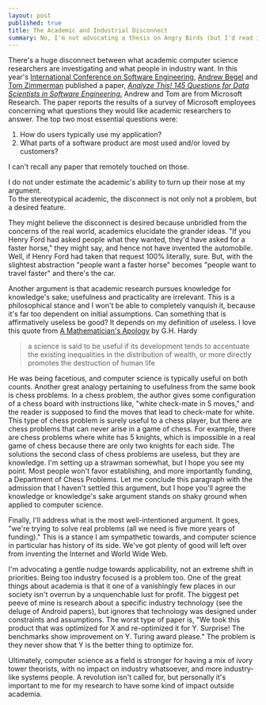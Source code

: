 ```yaml
---
layout: post
published: true
title: The Academic and Industrial Disconnect
summary: No, I'm not advocating a thesis on Angry Birds (but I'd read it if you wrote it).
---
```


There's a huge disconnect between what academic computer science researchers are investigating and what people in industry want.
In this year's [International Conference on Software Engineering](http://2014.icse-conferences.org/), [Andrew Begel](http://research.microsoft.com/en-us/um/people/abegel/) and [Tom Zimmerman](http://research.microsoft.com/en-us/people/tzimmer/) published a paper, [*Analyze This! 145 Questions for Data Scientists in Software Engineering.*](http://research.microsoft.com/apps/pubs/default.aspx?id=208800)
Andrew and Tom are from Microsoft Research.
The paper reports the results of a survey of Microsoft employees concerning what questions they would like academic researchers to answer.
The top two most essential questions were:

1.  How do users typically use my application?
2.  What parts of a software product are most used and/or loved by customers?

I can't recall any paper that remotely touched on those.

I do not under estimate the academic's ability to turn up their nose at my argument.  
To the stereotypical academic, the disconnect is not only not a problem, but a desired feature.

They might believe the disconnect is desired because unbridled from the concerns of the real world, academics elucidate the grander ideas.
"If you Henry Ford had asked people what they wanted, they'd have asked for a faster horse," they might say, and hence not have invented the automobile.
Well, if Henry Ford had taken that request 100% literally, sure.
But, with the slightest abstraction "people want a faster horse" becomes "people want to travel faster" and there's the car.

Another argument is that academic research pursues knowledge for knowledge's sake; usefulness and practicality are irrelevant.
This is a philosophical stance and I won't be able to completely vanquish it, because it's far too dependent on initial assumptions.
Can something that is affirmatively useless be good?
It depends on my definition of useless.
I love this quote from [A Mathematician's Apology](http://en.wikipedia.org/wiki/A_Mathematician's_Apology) by G.H. Hardy

>a science is said to be useful if its development tends to accentuate the existing inequalities in the distribution of wealth, or more directly promotes the destruction of human life

He was being facetious, and computer science is typically useful on both counts.
Another great analogy pertaining to usefulness from the same book is chess problems.
In a chess problem, the author gives some configuration of a chess board with instructions like, "white check-mate in 5 moves," and the reader is supposed to find the moves that lead to check-mate for white.
This type of chess problem is surely useful to a chess player, but there are chess problems that can never arise in a game of chess.
For example, there are chess problems where white has 5 knights, which is impossible in a real game of chess because there are only two knights for each side.
The solutions the second class of chess problems are useless, but they are knowledge.
I'm setting up a strawman somewhat, but I hope you see my point.
Most people won't favor establishing, and more importantly funding, a Department of Chess Problems.
Let me conclude this paragraph with the admission that I haven't settled this argument, but I hope you'll agree the knowledge or knowledge's sake argument stands on shaky ground when applied to computer science.

Finally, I'll address what is the most well-intentioned argument. It goes, "we're trying to solve real problems (all we need is five more years of funding)."
This is a stance I am sympathetic towards, and computer science in particular has history of its side.
We've got plenty of good will left over from inventing the Internet and World Wide Web.

I'm advocating a gentle nudge towards applicability, not an extreme shift in priorities.
Being too industry focused is a problem too.
One of the great things about academia is that it one of a vanishingly few places in our society isn't overrun by a unquenchable lust for profit.
The biggest pet peeve of mine is research about a specific industry technology (see the deluge of Android papers), but ignores that technology was designed under constraints and assumptions.
The worst type of paper is, "We took this product that was optimized for X and re-optimized it for Y. Surprise! The benchmarks show improvement on Y. Turing award please."
The problem is they never show that Y is the better thing to optimize for.

Ultimately, computer science as a field is stronger for having a mix of ivory tower theorists, with no impact on industry whatsoever, and more industry-like systems people.
A revolution isn't called for, but personally it's important to me for my research to have some kind of impact outside academia.

<!--
Everyone wants to "make the world a better place."
It's so common that HBO's Silicon Valley has made a joke of it.
The joke goes whenever someone is pitching they say something along the lines of, "We're making the world a better place through cloud services."
I love this joke because the person talking sounds so absurd but it's only a slight exaggeration.

For example look at the monthly "Who's hiring?" post for May 2014. Now, Ctrl-F or the exact string "make the world a better place," and there are two hits.
-->

